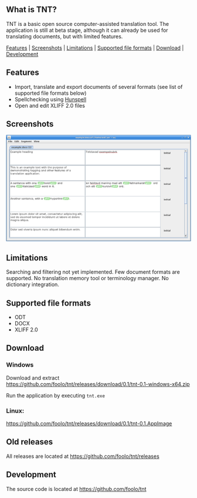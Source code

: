 ## What is TNT?
TNT is a basic open source computer-assisted translation tool. The application is still at beta stage, although it can already be used for translating documents, but with limited features.

[Features](#features) | [Screenshots](#screenshots) | [Limitations](#limitations) | [Supported file formats](#supported-file-formats) | [Download](#download) | [Development](#development)

## Features
- Import, translate and export documents of several formats (see list of supported file formats below)
- Spellchecking using [Hunspell](https://hunspell.github.io/)
- Open and edit XLIFF 2.0 files

## Screenshots

![screenshot 1](https://raw.githubusercontent.com/foolo/tnt/master/Screenshot_2019-07-24_14-52-12.png)

## Limitations
Searching and filtering not yet implemented. Few document formats are supported. No translation memory tool or terminology manager. No dictionary integration.

## Supported file formats
- ODT
- DOCX
- XLIFF 2.0

## Download

### Windows

Download and extract https://github.com/foolo/tnt/releases/download/0.1/tnt-0.1-windows-x64.zip

Run the application by executing ```tnt.exe```

### Linux:
https://github.com/foolo/tnt/releases/download/0.1/tnt-0.1.AppImage

## Old releases

All releases are located at https://github.com/foolo/tnt/releases

## Development

The source code is located at https://github.com/foolo/tnt
